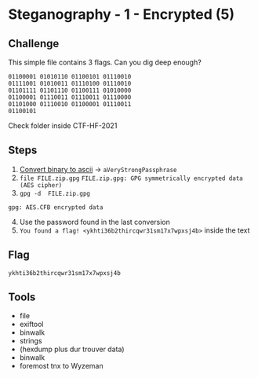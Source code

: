  # Steganography - 1 - Encrypted (5)

## Challenge
This simple file contains 3 flags. Can you dig deep enough?
```
01100001 01010110 01100101 01110010 
01111001 01010011 01110100 01110010 
01101111 01101110 01100111 01010000 
01100001 01110011 01110011 01110000 
01101000 01110010 01100001 01110011 
01100101
```
Check folder inside CTF-HF-2021

## Steps
1. <a href="https://www.rapidtables.com/convert/number/binary-to-ascii.html">Convert binary to ascii</a> -> `aVeryStrongPassphrase`
2. `file FILE.zip.gpg` 
```FILE.zip.gpg: GPG symmetrically encrypted data (AES cipher)```
3. `gpg -d  FILE.zip.gpg`
```gpg: keybox '/home/kali/.gnupg/pubring.kbx' created
gpg: AES.CFB encrypted data
```
4. Use the password found in the last conversion
5. `You found a flag! <ykhti36b2thircqwr31sm17x7wpxsj4b>` inside the text


## Flag
`ykhti36b2thircqwr31sm17x7wpxsj4b`

## Tools 
- file
- exiftool
- binwalk
- strings
- (hexdump plus dur trouver data)
- binwalk
- foremost
tnx to Wyzeman
